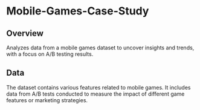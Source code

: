 # Mobile-Games-Case-Study

## Overview
Analyzes data from a mobile games dataset to uncover insights and trends, with a focus on A/B testing results.

## Data
The dataset contains various features related to mobile games. It includes data from A/B tests conducted to measure the impact of different game features or marketing strategies.
